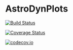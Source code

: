 # AstroDynPlots

[![Build Status](https://travis-ci.org/JuliaAstrodynamics/AstroDynPlots.jl.svg?branch=master)](https://travis-ci.org/JuliaAstrodynamics/AstroDynPlots.jl)

[![Coverage Status](https://coveralls.io/repos/JuliaAstrodynamics/AstroDynPlots.jl/badge.svg?branch=master&service=github)](https://coveralls.io/github/JuliaAstrodynamics/AstroDynPlots.jl?branch=master)

[![codecov.io](http://codecov.io/github/JuliaAstrodynamics/AstroDynPlots.jl/coverage.svg?branch=master)](http://codecov.io/github/JuliaAstrodynamics/AstroDynPlots.jl?branch=master)
